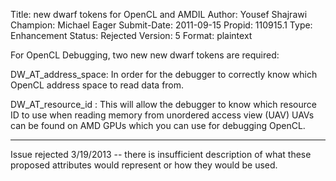 Title:       new dwarf tokens for OpenCL and AMDIL
Author:      Yousef Shajrawi
Champion:    Michael Eager
Submit-Date: 2011-09-15
Propid:      110915.1
Type:        Enhancement
Status:      Rejected
Version:     5
Format:      plaintext

For OpenCL Debugging, two new new dwarf tokens are required:

DW_AT_address_space: In order for the debugger to correctly know which OpenCL address space to read data from.

DW_AT_resource_id : This will allow the debugger to know which resource ID to use when reading
memory from unordered access view (UAV) UAVs can be found on AMD GPUs which you can use for debugging OpenCL.

---

Issue rejected 3/19/2013 -- there is insufficient description of what these
proposed attributes would represent or how they would be used.  
